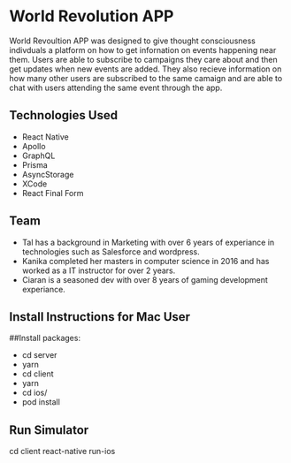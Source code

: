 # World Revolution APP
World Revoultion APP was designed to give thought consciousness indivduals a platform on how to get infornation on events happening near them.
Users are able to subscribe to campaigns they care about and then get updates when new events are added. They also recieve information on how many other users are subscribed to the same camaign and are able to chat with users attending the same event through the app.


## Technologies Used
- React Native
- Apollo
- GraphQL
- Prisma
- AsyncStorage
- XCode
- React Final Form


## Team
- Tal has a background in Marketing with over 6 years of experiance in technologies such as Salesforce and wordpress.
- Kanika completed her masters in computer science in 2016 and has worked as a IT instructor for over 2 years.
- Ciaran is a seasoned dev with over 8 years of gaming development experiance.

## Install Instructions for Mac User

##Install packages:
- cd server
- yarn
- cd client
- yarn
- cd ios/
- pod install

## Run Simulator
cd client
react-native run-ios
